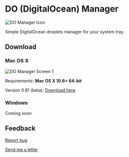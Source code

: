 # DO (DigitalOcean) Manager

![DO Manager Icon](http://www.aoizora.org/domanager/main_logo_color.png)

Simple DigitalOcean droplets manager for your system tray.

## Download

### Mac OS X

![DO Manager Screen 1](http://www.aoizora.org/domanager/screenshot.png)

Requirements: **Mac OS X 10.6+ 64-bit**

Version 0.81 (beta): [Download here](http://aoizora.org/domanager/download/mac/)

### Windows

Coming soon

## Feedback

[Report bug](https://github.com/itohnobue/domanager/issues/new)

[Send me a letter](mailto:nobu@aoizora.org)
